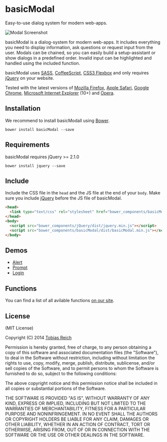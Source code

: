 # basicModal

Easy-to-use dialog system for modern web-apps.

![Modal Screenshot](http://l.electerious.com/uploads/big/b7c495109ae6b213b8367bdd7815c68a.png)

basicModal is a dialog-system for modern web-apps. It includes everything you need to display information, ask questions or request input from the user. Modals can be chained, so you can easily build a setup-assistant or show dialogs in a predefined order. Invalid input can be highlighted and handled using the included function.

basicModal uses [SASS](http://sass-lang.com/), [CoffeeScript](http://coffeescript.org/), [CSS3 Flexbox](http://dev.w3.org/csswg/css-flexbox/) and only requires [jQuery](http://jquery.com/) on your website.

Tested with the latest versions of [Mozilla Firefox](https://www.mozilla.org/en-US/firefox/new/), [Apple Safari](https://www.apple.com/safari/), [Google Chrome](https://www.google.com/chrome/browser/), [Microsoft Internet Explorer](http://windows.microsoft.com/en-us/internet-explorer/download-ie) (10+) and [Opera](http://www.opera.com/).

## Installation

We recommend to install basicModall using [Bower](http://bower.io/).

	bower install basicModal --save
	
## Requirements

basicModal requires jQuery >= 2.1.0

	bower install jquery --save
	
## Include

Include the CSS file in the `head` and the JS file at the end of your `body`. Make sure you include [jQuery](http://jquery.com/) before the JS file of basicModal.

```html
<head>
  <link type="text/css" rel="stylesheet" href="bower_components/basicModal/dist/basicModal.min.css">
</head>
<body>
  <script src="bower_components/jQuery/dist/jquery.min.js"></script>
  <script src="bower_components/basicModal/dist/basicModal.min.js"></script>
</body>
```

## Demos

* [Alert](http://basicmodal.electerious.com/#alert)
* [Prompt](http://basicmodal.electerious.com/#prompt)
* [Login](http://basicmodal.electerious.com/#login)

## Functions

You can find a list of all avilable functions [on our site](http://basicmodal.electerious.com/#functions).

## License

(MIT License)

Copyright (C) 2014 [Tobias Reich](http://electerious.com)

Permission is hereby granted, free of charge, to any person obtaining a copy of this software and associated documentation files (the "Software"), to deal in the Software without restriction, including without limitation the rights to use, copy, modify, merge, publish, distribute, sublicense, and/or sell copies of the Software, and to permit persons to whom the Software is furnished to do so, subject to the following conditions:

The above copyright notice and this permission notice shall be included in all copies or substantial portions of the Software.

THE SOFTWARE IS PROVIDED "AS IS", WITHOUT WARRANTY OF ANY KIND, EXPRESS OR IMPLIED, INCLUDING BUT NOT LIMITED TO THE WARRANTIES OF MERCHANTABILITY, FITNESS FOR A PARTICULAR PURPOSE AND NONINFRINGEMENT. IN NO EVENT SHALL THE AUTHORS OR COPYRIGHT HOLDERS BE LIABLE FOR ANY CLAIM, DAMAGES OR OTHER LIABILITY, WHETHER IN AN ACTION OF CONTRACT, TORT OR OTHERWISE, ARISING FROM, OUT OF OR IN CONNECTION WITH THE SOFTWARE OR THE USE OR OTHER DEALINGS IN THE SOFTWARE.